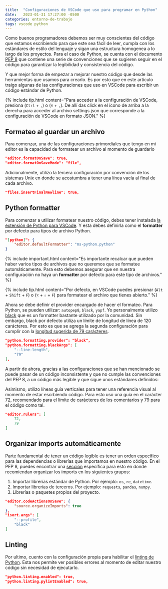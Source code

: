 ```yaml
---
title:  "Configuraciones de VSCode que uso para programar en Python"
date:   2023-01-31 17:27:00 -0500
categories: entorno-de-trabajo
tags: vscode python
---
```

Como buenos programadores debemos ser muy conscientes del código que estamos escribiendo para que este sea fácil de leer, cumpla con los estándares de estilo del lenguaje y sigan una estructura homogenea a lo largo de los proyectos. Para el caso de Python, se cuenta con el documento [PEP 8](https://peps.python.org/pep-0008/) que contiene una serie de convenciones que se sugieren seguir en el código para garantizar la legibilidad y consistencia del código.

Y que mejor forma de empezar a mejorar nuestro código que desde las herramientas que usamos para crearlo. Es por esto que en este artículo traigo algunas de las configuraciones que uso en VSCode para escribir un código estándar de Python.

{% include tip.html content="Para acceder a la configuración de VSCode, presiona (`Ctrl` + `,`) o (`⌘` + `,`). De allí das click en el ícono de arriba a la derecha para acceder al archivo settings.json que corresponde a la configuración de VSCode en formato JSON." %}

## Formateo al guardar un archivo

Para comenzar, una de las configuraciones primordiales que tengo en mi editor es la capacidad de formatear un archivo al momento de guardarlo

```json
"editor.formatOnSave": true,
"editor.formatOnSaveMode": "file",
```

Adicionalmente, utilizo la tercera configuración por convención de los sistemas Unix en donde se acostumbra a tener una línea vacía al final de cada archivo.

```json
"files.insertFinalNewline": true,
```

## Python formatter

Para comenzar a utilizar formatear nuestro código, debes tener instalada [la extensión de Python para VSCode](https://marketplace.visualstudio.com/items?itemName=ms-python.python). Y esta debes definirla como el **formatter** por defecto para tipos de archivo Python. 

```json
"[python]": {
    "editor.defaultFormatter": "ms-python.python"
}
```

{% include important.html content="Es importante recalcar que pueden haber varios tipos de archivos que no queremos que se formatee automáticamente. Para esto debemos asegurar que en nuestra configuración no haya un **formatter** por defecto para este tipo de archivos." %}

{% include tip.html content="Por defecto, en VSCode puedes presionar (`Alt` + `Shift` + `F`) o (`⌥` + `⇧` + `F`) para formatear el archivo que tienes abierto." %}

Ahora se debe definir el provider encargado de hacer el formateo. Para Python, se pueden utilizar: `autopep8`, `black`, `yapf`. Yo personalmente utilizo [black](https://github.com/psf/black) que es un formatter bastante utilizado por la comunidad. Sin embargo, black por defecto utiliza un límite de longitud de línea de 120 carácteres. Por esto es que se agrega la segunda configuración para cumplir con la [longitud sugerida de 79 carácteres](https://peps.python.org/pep-0008/#maximum-line-length).

```json
"python.formatting.provider": "black",
"python.formatting.blackArgs": [
    "--line-length",
    "79"
],
```

A partir de ahora, gracias a las configuraciones que se han mencionado se puede pasar de un código inconsistente y que no cumple las convenciones del PEP 8, a un código más legible y que sigue unos estándares definidos:

<!-- TODO: Agregar imágenes -->

Asimismo, utilizo líneas guía verticales para tener una referencia visual al momento de estar escrbiendo código. Para esto uso una guía en el carácter 72, recomendado para el límite de carácteres de los comentarios y 79 para el código como tal.

```json
"editor.rulers": [
    72,
    79
]
```

## Organizar imports automáticamente

Parte fundamental de tener un código legible es tener un orden específico para las dependencias o librerías que importamos en nuestro código. En el PEP 8, puedes encontrar una [sección](https://peps.python.org/pep-0008/#imports) específica para esto en donde recomiendan organizar los imports en los siguientes grupos:

1. Importar librerías estándar de Python. Por ejemplo: `os`, `re`, `datetime`.
2. Importar librerías de terceros. Por ejemplo: `requests`, `pandas`, `numpy`.
3. Librerías o paquetes propios del proyecto.

```json
"editor.codeActionsOnSave": {
    "source.organizeImports": true
},
"isort.args": [
    "--profile",
    "black"
]
```

<!-- TODO: Agregar ejemplo -->

## Linting

Por ultimo, cuento con la configuración propia para habilitar el [linting de Python](https://code.visualstudio.com/docs/python/linting). Esta nos permite ver posibles errores al momento de editar nuestro código sin necesidad de ejecutarlo.

```json
"python.linting.enabled": true,
"python.linting.pylintEnabled": true,
```

<!-- TODO: Agregar ejemplo -->
